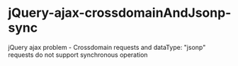 # jQuery-ajax-crossdomainAndJsonp-sync
jQuery ajax problem - Crossdomain requests and dataType: "jsonp" requests do not support synchronous operation
